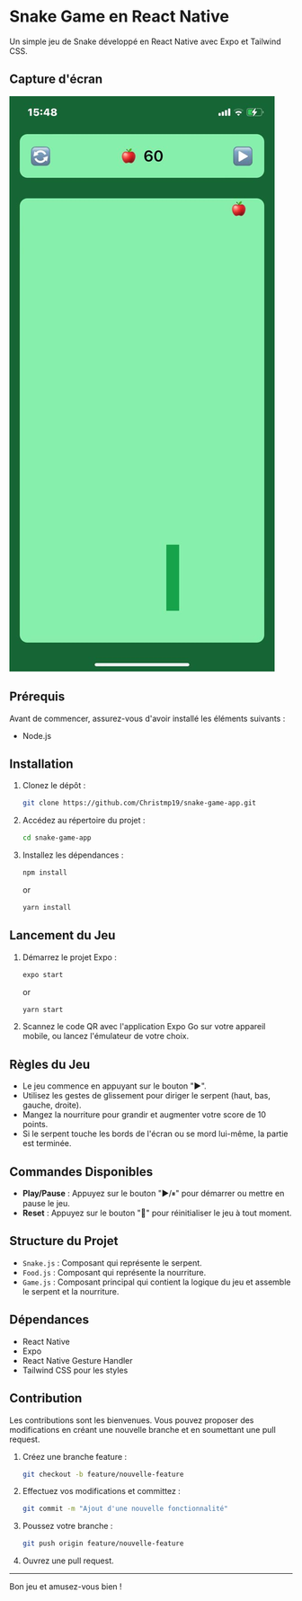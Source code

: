 # Snake Game en React Native

Un simple jeu de Snake développé en React Native avec Expo et Tailwind CSS.

## Capture d'écran

![Capture d'écran du jeu Snake](./assets/screenshot.jpg)

## Prérequis

Avant de commencer, assurez-vous d'avoir installé les éléments suivants :

- Node.js

## Installation

1. Clonez le dépôt :
    ```sh
    git clone https://github.com/Christmp19/snake-game-app.git
    ```
2. Accédez au répertoire du projet :
    ```sh
    cd snake-game-app
    ```
3. Installez les dépendances :
    ```sh
    npm install
    ```
    or

    ```sh
    yarn install
    ```

## Lancement du Jeu

1. Démarrez le projet Expo :
    ```sh
    expo start
    ```
    or

    ```sh
    yarn start
    ```
2. Scannez le code QR avec l'application Expo Go sur votre appareil mobile, ou lancez l'émulateur de votre choix.

## Règles du Jeu

- Le jeu commence en appuyant sur le bouton "▶️".
- Utilisez les gestes de glissement pour diriger le serpent (haut, bas, gauche, droite).
- Mangez la nourriture pour grandir et augmenter votre score de 10 points.
- Si le serpent touche les bords de l'écran ou se mord lui-même, la partie est terminée.

## Commandes Disponibles

- **Play/Pause** : Appuyez sur le bouton "▶️/⏸" pour démarrer ou mettre en pause le jeu.
- **Reset** : Appuyez sur le bouton "🔄️" pour réinitialiser le jeu à tout moment.

## Structure du Projet

- `Snake.js` : Composant qui représente le serpent.
- `Food.js` : Composant qui représente la nourriture.
- `Game.js` : Composant principal qui contient la logique du jeu et assemble le serpent et la nourriture.

## Dépendances

- React Native
- Expo
- React Native Gesture Handler
- Tailwind CSS pour les styles

## Contribution

Les contributions sont les bienvenues. Vous pouvez proposer des modifications en créant une nouvelle branche et en soumettant une pull request.

1. Créez une branche feature :
    ```sh
    git checkout -b feature/nouvelle-feature
    ```
2. Effectuez vos modifications et committez :
    ```sh
    git commit -m "Ajout d'une nouvelle fonctionnalité"
    ```
3. Poussez votre branche :
    ```sh
    git push origin feature/nouvelle-feature
    ```
4. Ouvrez une pull request.


---

Bon jeu et amusez-vous bien !
